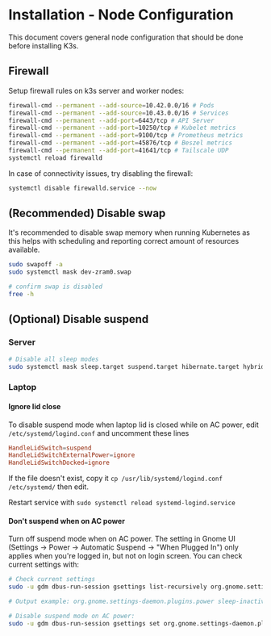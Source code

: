# Installation - Node Configuration

This document covers general node configuration that should be done before installing K3s.

## Firewall

Setup firewall rules on k3s server and worker nodes:

```sh
firewall-cmd --permanent --add-source=10.42.0.0/16 # Pods
firewall-cmd --permanent --add-source=10.43.0.0/16 # Services
firewall-cmd --permanent --add-port=6443/tcp # API Server
firewall-cmd --permanent --add-port=10250/tcp # Kubelet metrics
firewall-cmd --permanent --add-port=9100/tcp # Prometheus metrics
firewall-cmd --permanent --add-port=45876/tcp # Beszel metrics
firewall-cmd --permanent --add-port=41641/tcp # Tailscale UDP
systemctl reload firewalld
```

In case of connectivity issues, try disabling the firewall:

```sh
systemctl disable firewalld.service --now
```

## (Recommended) Disable swap

It's recommended to disable swap memory when running Kubernetes as this helps with scheduling and reporting correct amount of resources available.

```sh
sudo swapoff -a
sudo systemctl mask dev-zram0.swap

# confirm swap is disabled
free -h
```

## (Optional) Disable suspend

### Server

```sh
# Disable all sleep modes
sudo systemctl mask sleep.target suspend.target hibernate.target hybrid-sleep.target
```

### Laptop

#### Ignore lid close

To disable suspend mode when laptop lid is closed while on AC power, edit `/etc/systemd/logind.conf` and uncomment these lines

```conf
HandleLidSwitch=suspend
HandleLidSwitchExternalPower=ignore
HandleLidSwitchDocked=ignore
```

If the file doesn't exist, copy it `cp /usr/lib/systemd/logind.conf /etc/systemd/` then edit.

Restart service with `sudo systemctl reload systemd-logind.service`

#### Don't suspend when on AC power

Turn off suspend mode when on AC power. The setting in Gnome UI (Settings -> Power -> Automatic Suspend -> "When Plugged In") only applies when you're logged in, but not on login screen. You can check current settings with:

```sh
# Check current settings
sudo -u gdm dbus-run-session gsettings list-recursively org.gnome.settings-daemon.plugins.power | grep sleep

# Output example: org.gnome.settings-daemon.plugins.power sleep-inactive-ac-timeout 900

# Disable suspend mode on AC power:
sudo -u gdm dbus-run-session gsettings set org.gnome.settings-daemon.plugins.power sleep-inactive-ac-timeout 0
```

